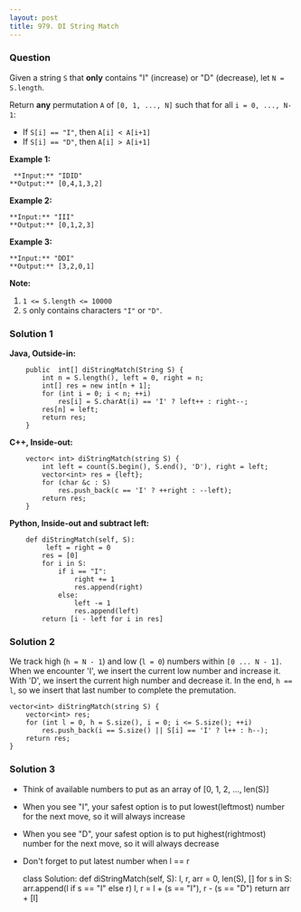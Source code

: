 ```yaml
---
layout: post
title: 979. DI String Match
---
```

### Question
Given a string `S` that **only** contains "I" (increase) or "D" (decrease),
let `N = S.length`.

Return **any** permutation `A` of `[0, 1, ..., N]` such that for all `i = 0,
..., N-1`:

  * If `S[i] == "I"`, then `A[i] < A[i+1]`
  * If `S[i] == "D"`, then `A[i] > A[i+1]`



 **Example 1:**

    
    
     **Input:** "IDID"
    **Output:** [0,4,1,3,2]
    

**Example 2:**

    
    
    **Input:** "III"
    **Output:** [0,1,2,3]
    

**Example 3:**

    
    
    **Input:** "DDI"
    **Output:** [3,2,0,1]



 **Note:**

  1. `1 <= S.length <= 10000`
  2. `S` only contains characters `"I"` or `"D"`.

### Solution 1
 **Java, Outside-in:**

    
    
        public  int[] diStringMatch(String S) {
            int n = S.length(), left = 0, right = n;
            int[] res = new int[n + 1];
            for (int i = 0; i < n; ++i)
                res[i] = S.charAt(i) == 'I' ? left++ : right--;
            res[n] = left;
            return res;
        }
    

**C++, Inside-out:**

    
    
        vector< int> diStringMatch(string S) {
            int left = count(S.begin(), S.end(), 'D'), right = left;
            vector<int> res = {left};
            for (char &c : S)
                res.push_back(c == 'I' ? ++right : --left);
            return res;
        }
    

**Python, Inside-out and subtract left:**

    
    
        def diStringMatch(self, S):
             left = right = 0
            res = [0]
            for i in S:
                if i == "I":
                    right += 1
                    res.append(right)
                else:
                    left -= 1
                    res.append(left)
            return [i - left for i in res]
    


### Solution 2
We track high (`h = N - 1`) and low (`l = 0`) numbers within `[0 ... N - 1]`.
When we encounter 'I', we insert the current low number and increase it. With
'D', we insert the current high number and decrease it. In the end, `h == l`,
so we insert that last number to complete the premutation.

    
    
    vector<int> diStringMatch(string S) {
        vector<int> res;
        for (int l = 0, h = S.size(), i = 0; i <= S.size(); ++i)
            res.push_back(i == S.size() || S[i] == 'I' ? l++ : h--);
        return res;
    }
    


### Solution 3
  * Think of available numbers to put as an array of [0, 1, 2, ..., len(S)]
  * When you see "I", your safest option is to put lowest(leftmost) number for the next move, so it will always increase
  * When you see "D", your safest option is to put highest(rightmost) number for the next move, so it will always decrease
  * Don't forget to put latest number when l == r

    
    
    class Solution:
        def diStringMatch(self, S):
            l, r, arr = 0, len(S), []
            for s in S:
                arr.append(l if s == "I" else r)
                l, r = l + (s == "I"), r - (s == "D")
            return arr + [l]
    




